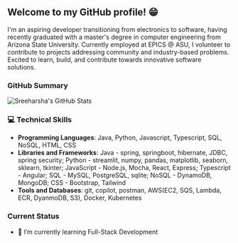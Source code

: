 ## Welcome to my GitHub profile! 😁
I'm an aspiring developer transitioning from electronics to software, having recently graduated with a master's degree in computer engineering from Arizona State University. Currently employed at EPICS @ ASU, I volunteer to contribute to projects addressing community and industry-based problems. Excited to learn, build, and contribute towards innovative software solutions.

<!-- Check out my repositories to see some of my latest projects. -->

### GitHub Summary
![Sreeharsha's GitHub Stats](https://github-readme-stats.vercel.app/api?username=sreeharsha-rav&show_icons=true&theme=transparent)

### 💻 Technical Skills
- **Programming Languages**: Java, Python, Javascript, Typescript, SQL, NoSQL, HTML, CSS
- **Libraries and Frameworks**: Java - spring, springboot, hibernate, JDBC, spring security; Python - streamlit, numpy, pandas, matplotlib, seaborn, sklearn, tkinter; JavaScript - Node.js, Mocha, React, Express; Typescript - Angular; SQL - MySQL, PostgreSQL, sqlite; NoSQL - DynamoDB, MongoDB; CSS - Bootstrap, Tailwind
- **Tools and Databases**: git, copilot, postman, AWS(EC2, SQS, Lambda, ECR, DyanmoDB, S3), Docker, Kubernetes

### Current Status
- 🌱 I’m currently learning Full-Stack Development
<!--
**Sreeharsha98/Sreeharsha98** is a ✨ _special_ ✨ repository because its `README.md` (this file) appears on your GitHub profile.

Here are some ideas to get you started:

- 🔭 I’m currently working on ...
- 🌱 I’m currently learning ...
- 👯 I’m looking to collaborate on ...
- 🤔 I’m looking for help with ...
- 💬 Ask me about ...
- 📫 How to reach me: ...
- 😄 Pronouns: ...
- ⚡ Fun fact: ...
-->
